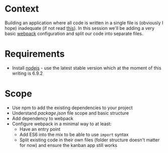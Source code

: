 # Context
Building an application where all code is written in a single file is (obviously I hope) inadequate (if not read [this](https://medium.freecodecamp.com/javascript-modules-a-beginner-s-guide-783f7d7a5fcc#.ganuff4ku)). In this session we'll be adding a very basic [webpack](https://webpack.js.org/) configuration and split our code into separate files.

# Requirements
- Install [nodejs](https://nodejs.org/en/) - use the latest stable version which at the moment of this writing is 6.9.2

# Scope
- Use npm to add the existing dependencies to your project
- Understand *package.json* file scope and basic structure
- Add dependency to webpack
- Configure webpack in a minimal way to at least:
  - Have an entry point
  - Add ES6 into the mix to be able to use `import` syntax
  - Split existing code in their own files (folder structure doesn't matter for now) and ensure the kanban app still works
